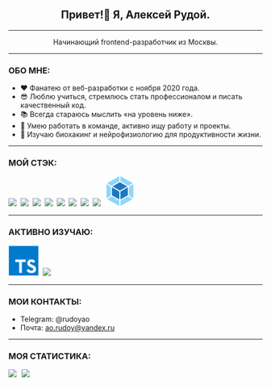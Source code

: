 <h2 align="center">Привет!👋 Я, Алексей Рудой.</h1>

-----

<p align="center">Начинающий frontend-разработчик из Москвы. </p>

-----
### **ОБО МНЕ:**
- ❤️ Фанатею от веб-разработки с ноября 2020 года.
- 😎 Люблю учиться, стремлюсь стать профессионалом и писать качественный код.
- 📚 Всегда стараюсь мыслить «на уровень ниже».
- 💪 Умею работать в команде, активно ищу работу и проекты.
- 🧠 Изучаю биохакинг и нейрофизиологию для продуктивности жизни.

-----

### **МОЙ СТЭК:**

<span><img src="https://cdn.jsdelivr.net/gh/devicons/devicon@latest/icons/html5/html5-plain.svg" width="60px"></span>&nbsp;
<span><img src="https://cdn.jsdelivr.net/gh/devicons/devicon@latest/icons/css3/css3-plain.svg" width="60px"></span>&nbsp;
<span><img src="https://cdn.jsdelivr.net/gh/devicons/devicon/icons/sass/sass-original.svg" width="60px"></span>&nbsp;
<span><img src="https://cdn.jsdelivr.net/gh/devicons/devicon@latest/icons/javascript/javascript-original.svg" width="60px"></span>&nbsp;
<span><img src="https://cdn.jsdelivr.net/gh/devicons/devicon@latest/icons/react/react-original.svg" width="60px"></span>&nbsp;
<span><img src="https://cdn.jsdelivr.net/gh/devicons/devicon@latest/icons/nodejs/nodejs-plain.svg" width="60px"></span>&nbsp;
<span><img src="https://cdn.jsdelivr.net/gh/devicons/devicon/icons/express/express-original.svg" width="60px"></span>&nbsp;
<span><img src="https://cdn.jsdelivr.net/gh/devicons/devicon@latest/icons/git/git-original.svg" width="60px"></span>&nbsp;
<span><img src="https://raw.githubusercontent.com/devicons/devicon/master/icons/webpack/webpack-original.svg" width="60px"></span>&nbsp;



-----

### **АКТИВНО ИЗУЧАЮ:**

<span><img src="https://raw.githubusercontent.com/devicons/devicon/master/icons/typescript/typescript-original.svg" width="60px"></span>&nbsp;
<span><img src="https://cdn.jsdelivr.net/gh/devicons/devicon/icons/redux/redux-original.svg" width="60px"></span>&nbsp;

-----

### **МОИ КОНТАКТЫ:** 

- Telegram: @rudoyao
- Почта: ao.rudoy@yandex.ru

-----

### **МОЯ СТАТИСТИКА:**

<div>
<a href="https://github-readme-stats.vercel.app/api?username=a1rudy&hide=contribs&show_icons=true&theme=dark">
  <img  align="left" height="130" style="margin-right: 10px" src="https://github-readme-stats.vercel.app/api?username=a1rudy&hide=contribs&show_icons=true&theme=dark" />
</a>
<a href="https://github-readme-stats.vercel.app/api/top-langs/?username=a1rudy&layout=compact&theme=dark">
  <img align="left" height="130" src="https://github-readme-stats.vercel.app/api/top-langs/?username=a1rudy&layout=compact&theme=dark" />
</a>
</div>

<!--
**a1rudy/a1rudy** is a ✨ _special_ ✨ repository because its `README.md` (this file) appears on your GitHub profile.

Here are some ideas to get you started:

- 🔭 I’m currently working on ...
- 🌱 I’m currently learning ...
- 👯 I’m looking to collaborate on ...
- 🤔 I’m looking for help with ...
- 💬 Ask me about ...
- 📫 How to reach me: ...
- 😄 Pronouns: ...
- ⚡ Fun fact: ...
-->
